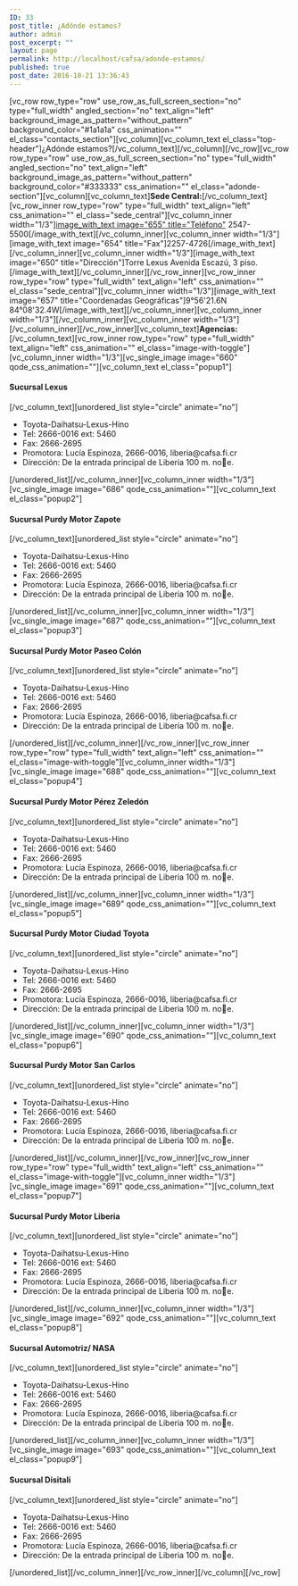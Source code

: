```yaml
---
ID: 33
post_title: ¿Adónde estamos?
author: admin
post_excerpt: ""
layout: page
permalink: http://localhost/cafsa/adonde-estamos/
published: true
post_date: 2016-10-21 13:36:43
---
```

[vc_row row_type="row" use_row_as_full_screen_section="no" type="full_width" angled_section="no" text_align="left" background_image_as_pattern="without_pattern" background_color="#1a1a1a" css_animation="" el_class="contacts_section"][vc_column][vc_column_text el_class="top-header"]<span class="require">¿Adónde</span><span class="colortext"> estamos?</span>[/vc_column_text][/vc_column][/vc_row][vc_row row_type="row" use_row_as_full_screen_section="no" type="full_width" angled_section="no" text_align="left" background_image_as_pattern="without_pattern" background_color="#333333" css_animation="" el_class="adonde-section"][vc_column][vc_column_text]<b>Sede Central:</b>[/vc_column_text][vc_row_inner row_type="row" type="full_width" text_align="left" css_animation="" el_class="sede_central"][vc_column_inner width="1/3"][image_with_text image="655" title="Teléfono"](506) 2547-5500[/image_with_text][/vc_column_inner][vc_column_inner width="1/3"][image_with_text image="654" title="Fax"]2257-4726[/image_with_text][/vc_column_inner][vc_column_inner width="1/3"][image_with_text image="650" title="Dirección"]Torre Lexus Avenida Escazú, 3 piso.[/image_with_text][/vc_column_inner][/vc_row_inner][vc_row_inner row_type="row" type="full_width" text_align="left" css_animation="" el_class="sede_central"][vc_column_inner width="1/3"][image_with_text image="657" title="Coordenadas Geográficas"]9°56'21.6N 84°08'32.4W[/image_with_text][/vc_column_inner][vc_column_inner width="1/3"][/vc_column_inner][vc_column_inner width="1/3"][/vc_column_inner][/vc_row_inner][vc_column_text]<b>Agencias:</b>[/vc_column_text][vc_row_inner row_type="row" type="full_width" text_align="left" css_animation="" el_class="image-with-toggle"][vc_column_inner width="1/3"][vc_single_image image="660" qode_css_animation=""][vc_column_text el_class="popup1"]
<h4>Sucursal
Lexus</h4>
[/vc_column_text][unordered_list style="circle" animate="no"]
<ul>
 	<li>Toyota-Daihatsu-Lexus-Hino</li>
 	<li>Tel: 2666-0016 ext: 5460</li>
 	<li>Fax: 2666-2695</li>
 	<li>Promotora:
Lucía Espinoza, 2666-0016, liberia@cafsa.fi.cr</li>
 	<li>Dirección:
De la entrada principal de Liberia 100 m. noe.</li>
</ul>
[/unordered_list][/vc_column_inner][vc_column_inner width="1/3"][vc_single_image image="686" qode_css_animation=""][vc_column_text el_class="popup2"]
<h4>Sucursal Purdy Motor
Zapote</h4>
[/vc_column_text][unordered_list style="circle" animate="no"]
<ul>
 	<li>Toyota-Daihatsu-Lexus-Hino</li>
 	<li>Tel: 2666-0016 ext: 5460</li>
 	<li>Fax: 2666-2695</li>
 	<li>Promotora:
Lucía Espinoza, 2666-0016, liberia@cafsa.fi.cr</li>
 	<li>Dirección:
De la entrada principal de Liberia 100 m. noe.</li>
</ul>
[/unordered_list][/vc_column_inner][vc_column_inner width="1/3"][vc_single_image image="687" qode_css_animation=""][vc_column_text el_class="popup3"]
<h4>Sucursal Purdy Motor
Paseo Colón</h4>
[/vc_column_text][unordered_list style="circle" animate="no"]
<ul>
 	<li>Toyota-Daihatsu-Lexus-Hino</li>
 	<li>Tel: 2666-0016 ext: 5460</li>
 	<li>Fax: 2666-2695</li>
 	<li>Promotora:
Lucía Espinoza, 2666-0016, liberia@cafsa.fi.cr</li>
 	<li>Dirección:
De la entrada principal de Liberia 100 m. noe.</li>
</ul>
[/unordered_list][/vc_column_inner][/vc_row_inner][vc_row_inner row_type="row" type="full_width" text_align="left" css_animation="" el_class="image-with-toggle"][vc_column_inner width="1/3"][vc_single_image image="688" qode_css_animation=""][vc_column_text el_class="popup4"]
<h4>Sucursal Purdy Motor
Pérez Zeledón</h4>
[/vc_column_text][unordered_list style="circle" animate="no"]
<ul>
 	<li>Toyota-Daihatsu-Lexus-Hino</li>
 	<li>Tel: 2666-0016 ext: 5460</li>
 	<li>Fax: 2666-2695</li>
 	<li>Promotora:
Lucía Espinoza, 2666-0016, liberia@cafsa.fi.cr</li>
 	<li>Dirección:
De la entrada principal de Liberia 100 m. noe.</li>
</ul>
[/unordered_list][/vc_column_inner][vc_column_inner width="1/3"][vc_single_image image="689" qode_css_animation=""][vc_column_text el_class="popup5"]
<h4>Sucursal Purdy Motor
Ciudad Toyota</h4>
[/vc_column_text][unordered_list style="circle" animate="no"]
<ul>
 	<li>Toyota-Daihatsu-Lexus-Hino</li>
 	<li>Tel: 2666-0016 ext: 5460</li>
 	<li>Fax: 2666-2695</li>
 	<li>Promotora:
Lucía Espinoza, 2666-0016, liberia@cafsa.fi.cr</li>
 	<li>Dirección:
De la entrada principal de Liberia 100 m. noe.</li>
</ul>
[/unordered_list][/vc_column_inner][vc_column_inner width="1/3"][vc_single_image image="690" qode_css_animation=""][vc_column_text el_class="popup6"]
<h4>Sucursal Purdy Motor
San Carlos</h4>
[/vc_column_text][unordered_list style="circle" animate="no"]
<ul>
 	<li>Toyota-Daihatsu-Lexus-Hino</li>
 	<li>Tel: 2666-0016 ext: 5460</li>
 	<li>Fax: 2666-2695</li>
 	<li>Promotora:
Lucía Espinoza, 2666-0016, liberia@cafsa.fi.cr</li>
 	<li>Dirección:
De la entrada principal de Liberia 100 m. noe.</li>
</ul>
[/unordered_list][/vc_column_inner][/vc_row_inner][vc_row_inner row_type="row" type="full_width" text_align="left" css_animation="" el_class="image-with-toggle"][vc_column_inner width="1/3"][vc_single_image image="691" qode_css_animation=""][vc_column_text el_class="popup7"]
<h4>Sucursal Purdy
Motor Liberia</h4>
[/vc_column_text][unordered_list style="circle" animate="no"]
<ul>
 	<li>Toyota-Daihatsu-Lexus-Hino</li>
 	<li>Tel: 2666-0016 ext: 5460</li>
 	<li>Fax: 2666-2695</li>
 	<li>Promotora:
Lucía Espinoza, 2666-0016, liberia@cafsa.fi.cr</li>
 	<li>Dirección:
De la entrada principal de Liberia 100 m. noe.</li>
</ul>
[/unordered_list][/vc_column_inner][vc_column_inner width="1/3"][vc_single_image image="692" qode_css_animation=""][vc_column_text el_class="popup8"]
<h4>Sucursal
Automotriz/ NASA</h4>
[/vc_column_text][unordered_list style="circle" animate="no"]
<ul>
 	<li>Toyota-Daihatsu-Lexus-Hino</li>
 	<li>Tel: 2666-0016 ext: 5460</li>
 	<li>Fax: 2666-2695</li>
 	<li>Promotora:
Lucía Espinoza, 2666-0016, liberia@cafsa.fi.cr</li>
 	<li>Dirección:
De la entrada principal de Liberia 100 m. noe.</li>
</ul>
[/unordered_list][/vc_column_inner][vc_column_inner width="1/3"][vc_single_image image="693" qode_css_animation=""][vc_column_text el_class="popup9"]
<h4>Sucursal
Disitali</h4>
[/vc_column_text][unordered_list style="circle" animate="no"]
<ul>
 	<li>Toyota-Daihatsu-Lexus-Hino</li>
 	<li>Tel: 2666-0016 ext: 5460</li>
 	<li>Fax: 2666-2695</li>
 	<li>Promotora:
Lucía Espinoza, 2666-0016, liberia@cafsa.fi.cr</li>
 	<li>Dirección:
De la entrada principal de Liberia 100 m. noe.</li>
</ul>
[/unordered_list][/vc_column_inner][/vc_row_inner][/vc_column][/vc_row]